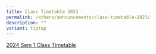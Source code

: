 ```yaml
---
title: Class Timetable 2023
permalink: /others/announcements/class-timetable-2023/
description: ""
variant: tiptap
---
```

<p><a href="/files/Class Timetable/2024_Sem1_Timetable_Class.pdf" rel="noopener noreferrer nofollow" target="_blank">2024 Sem 1 Class Timetable</a></p>